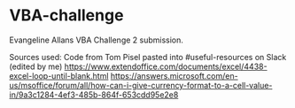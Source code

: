 # VBA-challenge
Evangeline Allans VBA Challenge 2 submission.



Sources used:
Code from Tom Pisel pasted into #useful-resources on Slack (edited by me)
https://www.extendoffice.com/documents/excel/4438-excel-loop-until-blank.html
https://answers.microsoft.com/en-us/msoffice/forum/all/how-can-i-give-currency-format-to-a-cell-value-in/9a3c1284-4ef3-485b-864f-653cdd95e2e8
